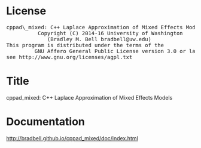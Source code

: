 # License
<pre>
cppad\_mixed: C++ Laplace Approximation of Mixed Effects Models
          Copyright (C) 2014-16 University of Washington
             (Bradley M. Bell bradbell@uw.edu)
This program is distributed under the terms of the
	     GNU Affero General Public License version 3.0 or later
see http://www.gnu.org/licenses/agpl.txt
</pre>

# Title
cppad\_mixed: C++ Laplace Approximation of Mixed Effects Models

# Documentation
http://bradbell.github.io/cppad_mixed/doc/index.html

